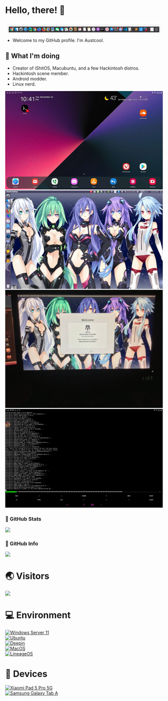 # Hello, there! 👋
![](https://github.com/Austcool-Walker/Austcool-Walker/raw/main/images/Screen_Shot_2020-08-06_at_4.50.04_PM.png)
- Welcome to my GitHub profile. I'm Austcool.

## 🤔 What I'm doing
- Creator of iShitOS, Macubuntu, and a few Hackintosh distros.
- Hackintosh scene member.
- Android modder.
- Linux nerd.

![](https://github.com/Austcool-Walker/Austcool-Walker/raw/main/images/Screenshot_20221122-224136_Nova7.jpg)<br>
![](https://github.com/Austcool-Walker/Austcool-Walker/raw/main/images/1-1.png)<br>
![](https://github.com/Austcool-Walker/Austcool-Walker/raw/main/images/20230316_164545-ANIMATION-3.gif)<br>
![](https://github.com/Austcool-Walker/Austcool-Walker/raw/main/images/Screenshot_20230113-135043_Termux.jpg)<br>

### 📃 GitHub Stats
![](https://github-readme-stats.vercel.app/api?username=Austcool-Walker&show_icons=true&include_all_commits=true&theme=radical)
### 🧾 GitHub Info
![](https://github-readme-stats.vercel.app/api/top-langs/?username=Austcool-Walker&layout=compact&langs_count=10&theme=radical)

# 🌏 Visitors
![](https://count.getloli.com/get/@Austcool-Walker?theme=gelbooru)

# 💻 Environment
[![Windows Server 11](https://img.shields.io/badge/Windows%20Server%2011-00BBFF?style=flat-square&logo=Windows&logoColor=ffffff)](https://archive.org/download/windows-insider-preview-server-v-next-en-us-22518-modded/Windows_InsiderPreview_Server_vNext_en-us_22518-modded.iso)<br>
[![Ubuntu](https://img.shields.io/badge/Ubuntu%2020%2e04-dd4814?style=flat-square&logo=ubuntu&logoColor=ffffff)](https://ubuntu.com)<br>
[![Deepin](https://img.shields.io/badge/Deepin%2020%2e06-2fb0da?style=flat-square&logo=deepin&logoColor=ffffff)](https://www.deepin.org)<br>
[![MacOS](https://img.shields.io/badge/MacOS-2fb0da?style=flat-square&message=macOS&color=grey&logo=apple&logoColor=FFFFFF&label=)](https://www.apple.com/macos/)<br>
[![LineageOS](https://img.shields.io/badge/LineageOS-2fb0da?style=flat-square&message=LineageOS&color=167C80&logo=LineageOS&logoColor=FFFFFF&label=)](https://lineageos.org)<br>

# 📱 Devices
[![Xiaomi Pad 5 Pro 5G](https://img.shields.io/badge/Xiaomi%20Pad%205%20Pro%205G-ED9121?style=flat-square&logo=xiaomi&logoColor=ffffff)](https://m.gsmarena.com/xiaomi_pad_5_pro-11043.php)<br>
[![Samsung Galaxy Tab A](https://img.shields.io/badge/Samsung%20Galaxy%20Tab%20A-fd4900?style=flat-square&logo=Samsung&logoColor=ffffff&color=blue)](https://icecat.biz/en/p/samsung/sm-t380nzkaitv/galaxy+tab+a-tablets-8801643627089-sm-t380-65176481.html)<br>
